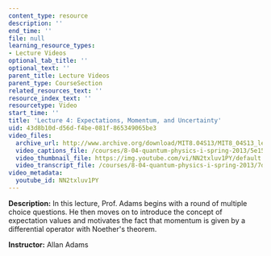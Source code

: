 ```yaml
---
content_type: resource
description: ''
end_time: ''
file: null
learning_resource_types:
- Lecture Videos
optional_tab_title: ''
optional_text: ''
parent_title: Lecture Videos
parent_type: CourseSection
related_resources_text: ''
resource_index_text: ''
resourcetype: Video
start_time: ''
title: 'Lecture 4: Expectations, Momentum, and Uncertainty'
uid: 43d8b10d-d56d-f4be-081f-865349065be3
video_files:
  archive_url: http://www.archive.org/download/MIT8.04S13/MIT8_04S13_lec04_300k.mp4
  video_captions_file: /courses/8-04-quantum-physics-i-spring-2013/5e150b52d0fa5606b9a1072f9185688f_NN2txluv1PY.vtt
  video_thumbnail_file: https://img.youtube.com/vi/NN2txluv1PY/default.jpg
  video_transcript_file: /courses/8-04-quantum-physics-i-spring-2013/7d1d673da716edcc946f986afad93139_NN2txluv1PY.pdf
video_metadata:
  youtube_id: NN2txluv1PY
---
```


**Description:** In this lecture, Prof. Adams begins with a round of multiple choice questions. He then moves on to introduce the concept of expectation values and motivates the fact that momentum is given by a differential operator with Noether's theorem.

**Instructor:** Allan Adams
